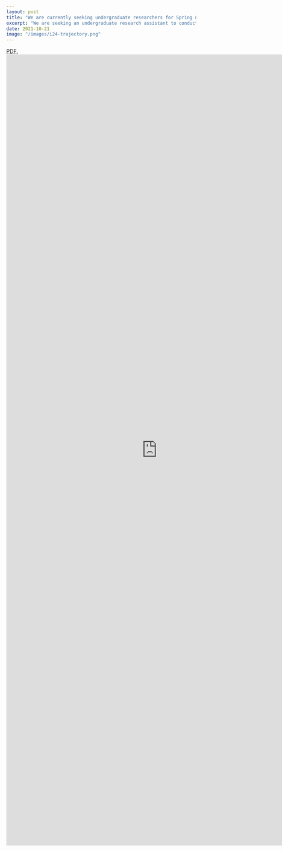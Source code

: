 ```yaml
---
layout: post
title: "We are currently seeking undergraduate researchers for Spring & Summer 2022"
excerpt: "We are seeking an undergraduate research assistant to conduct data visualization and analytics of the vehicle trajectory for the I24 MOTION project (https://i24motion.org)"
date: 2021-10-21
image: "/images/i24-trajectory.png"
---
```


<a href="https://github.com/Lab-Work/Lab-Work.github.io/blob/master/download/VU-ISIS-REU-2021-22.pdf" target="_blank">PDF.</a>
<embed src="https://github.com/Lab-Work/Lab-Work.github.io/blob/master/download/VU-ISIS-REU-2021-22.pdf" width="800px" height="2100px" />
